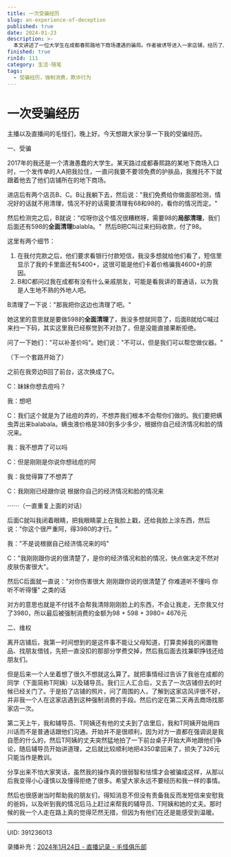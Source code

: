 ```yaml
---
title: 一次受骗经历
slug: an-experience-of-deception
published: true
date: 2024-01-23
description: >-
  本文讲述了一位大学生在成都春熙路地下商场遭遇的骗局。作者被诱导进入一家店铺，经历了从免费面部检测到被迫支付高额费用的过程。在被骗后，作者通过寻求帮助，最终成功追回了大部分损失。这次经历让作者学会了更加小心谨慎，并感激那些在困难时刻给予帮助的人。文章旨在提醒读者警惕类似的消费陷阱。
finished: true
rinId: 111
category: 生活-随笔
tags:
  - 受骗经历，强制消费，欺诈行为
---
```


# 一次受骗经历

主播以及直播间的毛怪们，晚上好。今天想跟大家分享一下我的受骗经历。

一、受骗

2017年的我还是一个清澈愚蠢的大学生。某天路过成都春熙路的某地下商场入口时，一个发传单的人A把我拉住，一直问我要不要领免费的护肤品，我推托不下就跟着他去了他们店铺所在的地下商场。

进店后有两个店员B、C。B让我躺下去，然后说："我们免费给你做面部检测，情况好的话就不用清理，情况不好的话需要清理有68和98的，看你的情况而定。"

然后检测完之后，B就说："哎呀你这个情况很糟糕呀，需要98的**局部清理**，我们后面还有598的**全面清理**balabla。"  然后B把C叫过来扫码收款，付了98。

这里有两个细节：

1. 在我付完款之后，他们要求看银行付款短信，我没多想就给他们看了，短信里显示了我的卡里面还有5400+，这很可能是他们卡着价格骗我4600+的原因。
2. B和C都问过我在成都有没有什么亲戚朋友，可能是看我讲的普通话，以为我是人生地不熟的外地人吧。

B清理了一下说："那我把你这边也清理了吧。"

她这里的意思就是要做598的**全面清理**了，我没多想就同意了，后面B就给C喊过来扫一下码，其实这里我已经察觉到不对劲了，但是没能直接果断拒绝。

问了一下她们："可以补差价吗"。她们说："不可以，但是我们可以帮您做仪器。"

（下一个套路开始了）

之前在我旁边B回了前台，这次换成了C。

C：妹妹你想去痘吗？

我：想吧

C：我们这个就是为了祛痘的弄的，不想弄我们根本不会帮你们做的。我们要把螨虫弄出来balabala。螨虫液价格是380到多少多少，根据你自己经济情况和脸的情况来。

我：我不想弄了可以吗

C：但是刚刚是你说你想祛痘的阿

我：我觉得算了不想弄了

C：我刚刚已经跟你说 根据你自己的经济情况和脸的情况来

⋯⋯（一直重复上面的对话）

后面C就叫我闭着眼睛，把我眼睛蒙上在我脸上戳，还给我脸上涂东西，然后说："你这个很严重阿，得3980的才行。"

我："不是说根据自己经济情况来的吗"

C："我刚刚跟你说的很清楚了，是你的经济情况和脸的情况，快点做决定不然对皮肤伤害很大"。

然后C后面就一直说："对你伤害很大 刚刚跟你说的很清楚了 你难道听不懂吗 你听不听得懂" 之类的话

对方的意思也就是不付钱不会帮我清除刚刚脸上的东西，不会让我走，无奈我又付了3980，所以最后被强制消费的金额为98 + 598 + 3980= 4676元

二、维权

离开店铺后，我第一时间想到的是这件事不能让父母知道，打算卖掉我的闲置物品、找朋友借钱，先把一直没扣的那部分学费交掉，然后我后面去找兼职挣钱还给朋友们。

但是后来一个人坐着想了很久不想就这么算了。就把事情经过告诉了我爸在成都的同学（下面简称T阿姨）以及辅导员。我们三人汇合后，又去了一次店铺但去的时候已经关门了。于是拍了店铺的照片，问了周围的人，了解到这家店风评很不好，并非我一个人在这家店遇到这种强制消费的手段。然后约定在第二天再去商场找那家店一次。

第二天上午，我和辅导员、T阿姨还有他的丈夫到了店里后，我和T阿姨开始用四川话而不是普通话跟他们沟通。开始并不是很顺利，因为对方一直都在强调说是我自愿的什么的，然后T阿姨的丈夫突然猛地拍了一下前台桌子开始大声地跟他们争论，随后辅导员开始讲道理，之后就比较顺利地把4350拿回来了，损失了326元只能当作是教训。

分享出来不怕大家笑话，虽然我的操作真的很弱智和怯懦才会被骗成这样，从那以后我变得小心谨慎以及懂得拒绝了很多。希望大家永远不要经历和我一样的事情。

然后也很感谢当时帮助我的朋友们，得知消息不但没有责备我反而发短信来安慰我的爸妈，以及听到我的情况后马上赶过来帮我的辅导员、T阿姨和她的丈夫。那时候的我一个人走在路上真的觉得茫然无措，但因为有他们在还是能感受到温暖。

---

UID: 391236013

录播补充：[2024年1月24日 - 直播记录 - 毛怪俱乐部](https://song.2550505.com/livestreams?date=2024-01-24)
